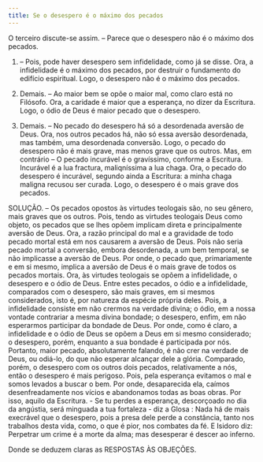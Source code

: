 ```yaml
---
title: Se o desespero é o máximo dos pecados
---
```


O terceiro discute-se assim. – Parece que o desespero não é o máximo dos pecados.  

1. – Pois, pode haver desespero sem infidelidade, como já se disse. Ora, a infidelidade é o máximo dos pecados, por destruir o fundamento do edifício espiritual. Logo, o desespero não é o máximo dos pecados.  

2. Demais. – Ao maior bem se opõe o maior mal, como claro está no Filósofo. Ora, a caridade é maior que a esperança, no dizer da Escritura. Logo, o ódio de Deus é maior pecado que o desespero.  

3. Demais. – No pecado do desespero há só a desordenada aversão de Deus. Ora, nos outros pecados há, não só essa aversão desordenada, mas também, uma desordenada conversão. Logo, o pecado do desespero não é mais grave, mas menos grave que os outros.  Mas, em contrário – O pecado incurável é o gravíssimo, conforme a Escritura. Incurável é a lua fractura, maliqníssima a lua chaga. Ora, o pecado do desespero é incurável, segundo ainda a Escritura: a minha chaga maligna recusou ser curada. Logo, o desespero é o mais grave dos pecados.  

SOLUÇÃO. – Os pecados opostos às virtudes teologais são, no seu gênero, mais graves que os outros. Pois, tendo as virtudes teologais Deus como objeto, os pecados que se lhes opõem implicam direta e principalmente aversão de Deus. Ora, a razão principal do mal e a gravidade de todo pecado mortal está em nos causarem a aversão de Deus. Pois não seria pecado mortal a conversão, embora desordenada, a um bem temporal, se não implicasse a aversão de Deus. Por onde, o pecado que, primariamente e em si mesmo, implica a aversão de Deus é o mais grave de todos os pecados mortais.  Ora, às virtudes teologais se opõem a infidelidade, o desespero e o ódio de Deus. Entre estes pecados, o ódio e a infidelidade, comparados com o desespero, são mais graves, em si mesmos considerados, isto é, por natureza da espécie própria deles. Pois, a infidelidade consiste em não crermos na verdade divina; o ódio, em a nossa vontade contrariar a mesma divina bondade; o desespero, enfim, em não esperarmos participar da bondade de Deus. Por onde, como é claro, a infidelidade e o ódio de Deus se opõem a Deus em si mesmo considerado; o desespero, porém, enquanto a sua bondade é participada por nós. Portanto, maior pecado, absolutamente falando, é não crer na verdade de Deus, ou odiá-lo, do que não esperar alcançar dele a glória.  Comparado, porém, o desespero com os outros dois pecados, relativamente a nós, então o desespero é mais perigoso. Pois, pela esperança evitamos o mal e somos levados a buscar o bem. Por onde, desaparecida ela, caímos desenfreadamente nos vícios e abandonamos todas as boas obras. Por isso, aquilo da Escritura. - Se tu perdes a esperança, descorçoado no dia da angústia, será minguada a tua fortaleza - diz a Glosa : Nada há de mais execrável que o desespero, pois a presa dele perde a constância, tanto nos trabalhos desta vida, como, o que é pior, nos combates da fé. E Isidoro diz: Perpetrar um crime é a morte da alma; mas desesperar é descer ao inferno.  

Donde se deduzem claras as RESPOSTAS ÀS OBJEÇÕES.
